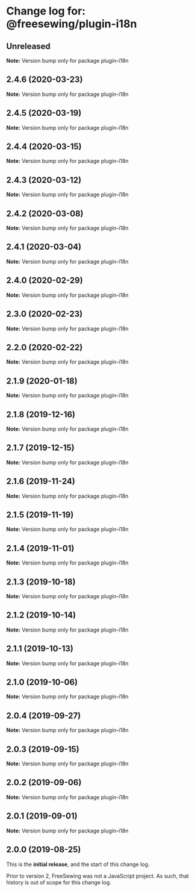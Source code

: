 # Change log for: @freesewing/plugin-i18n


## Unreleased

**Note:** Version bump only for package plugin-i18n


## 2.4.6 (2020-03-23)

**Note:** Version bump only for package plugin-i18n


## 2.4.5 (2020-03-19)

**Note:** Version bump only for package plugin-i18n


## 2.4.4 (2020-03-15)

**Note:** Version bump only for package plugin-i18n


## 2.4.3 (2020-03-12)

**Note:** Version bump only for package plugin-i18n


## 2.4.2 (2020-03-08)

**Note:** Version bump only for package plugin-i18n


## 2.4.1 (2020-03-04)

**Note:** Version bump only for package plugin-i18n


## 2.4.0 (2020-02-29)

**Note:** Version bump only for package plugin-i18n


## 2.3.0 (2020-02-23)

**Note:** Version bump only for package plugin-i18n


## 2.2.0 (2020-02-22)

**Note:** Version bump only for package plugin-i18n


## 2.1.9 (2020-01-18)

**Note:** Version bump only for package plugin-i18n


## 2.1.8 (2019-12-16)

**Note:** Version bump only for package plugin-i18n


## 2.1.7 (2019-12-15)

**Note:** Version bump only for package plugin-i18n


## 2.1.6 (2019-11-24)

**Note:** Version bump only for package plugin-i18n


## 2.1.5 (2019-11-19)

**Note:** Version bump only for package plugin-i18n


## 2.1.4 (2019-11-01)

**Note:** Version bump only for package plugin-i18n


## 2.1.3 (2019-10-18)

**Note:** Version bump only for package plugin-i18n


## 2.1.2 (2019-10-14)

**Note:** Version bump only for package plugin-i18n


## 2.1.1 (2019-10-13)

**Note:** Version bump only for package plugin-i18n


## 2.1.0 (2019-10-06)

**Note:** Version bump only for package plugin-i18n


## 2.0.4 (2019-09-27)

**Note:** Version bump only for package plugin-i18n


## 2.0.3 (2019-09-15)

**Note:** Version bump only for package plugin-i18n


## 2.0.2 (2019-09-06)

**Note:** Version bump only for package plugin-i18n


## 2.0.1 (2019-09-01)

**Note:** Version bump only for package plugin-i18n




## 2.0.0 (2019-08-25)

This is the **initial release**, and the start of this change log.

Prior to version 2, FreeSewing was not a JavaScript project.
As such, that history is out of scope for this change log.

